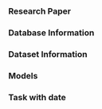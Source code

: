 ### Research Paper



### Database Information




### Dataset Information





### Models



### Task with date
